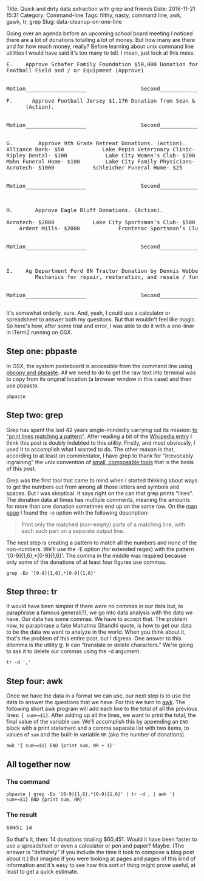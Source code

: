 Title: Quick and dirty data extraction with grep and friends 
Date: 2016-11-21 15:31
Category: Command-line
Tags: filthy, nasty, command line, awk, gawk, tr, grep
Slug: data-cleanup-on-one-line

Going over an agenda before an upcoming school board meeting I noticed there are
a lot of donations totalling a lot of money. But how many are there and for how
much money, really? Before learning about unix command line utilities I would
have said it's too many to tell. I mean, just look at this mess:

<pre>
E.    Approve Schafer Family Foundation $50,000 Donation for repair to
Football Field and / or Equipment (Approve)    


Motion___________________                 Second___________________
    
F.      Approve Football Jersey $1,176 Donation from Sean & Natalie McElmury   
      (Action).


Motion___________________                 Second___________________


G.        Approve 9th Grade Retreat Donations. (Action).
Alliance Bank- $50            Lake Pepin Veterinary Clinic- $200
Ripley Dental- $100            Lake City Women’s Club- $200
Mahn Funeral Home- $100        Lake City Family Physicians- $100
Acrotech- $1000            Schleicher Funeral Home- $25


Motion___________________                 Second___________________


    
H.       Approve Eagle Bluff Donations. (Action).
    
Acrotech- $2000            Lake City Sportsman’s Club- $500
    Ardent Mills- $2000            Frontenac Sportsman’s Club- $3000


Motion___________________                 Second___________________


    
I.    Ag Department Ford 8N Tractor Donation by Dennis Webber.  Donated to Ag
         Mechanics for repair, restoration, and resale / fundraiser. (Action)


Motion___________________                 Second____________________

</pre>

It's somewhat orderly, sure. And, yeah, I could use a calculator or spreadsheet
to answer both my questions. But that wouldn't feel like magic. So here's how,
after some trial and error, I was able to do it with a one-liner in iTerm2
running on OSX.

## Step one: pbpaste

In OSX, the system pasteboard is accessible from the command line using [pbcopy
and pbpaste][1]. All we need to do to get the raw text into terminal was to copy
from its original location (a browser window in this case) and then use pbpaste.

<code>pbpaste</code>

## Step two: grep

Grep has spent the last 42 years single-mindedly carrying out its mission:
[to "print lines matching a pattern"][plmp]. After reading a bit of the [Wikipedia
entry][wi] I think this post is doubly indebted to this utility. Firstly, and
most obviously, I used it to accomplish what I wanted to do. The other reason is
that, according to at least on commentator, I have grep to thank for
"irrevocably ingraining" the unix convention of [small, composable tools][sct]
that is the basis of this post.

Grep was the first tool that came to mind when I started thinking about ways to
get the numbers out from among all those letters and symbols and spaces. But I
was skeptical. It says right on the can that grep prints "lines". The donation
data at times has multiple comments, meaning the amounts for more than one
donation sometimes end up on the same row. On the [man page][plmp] I found the
-o option with the following description:

> Print only the matched (non-empty) parts of a matching line, with each such
> part on a separate output line.

The next step is creating a pattern to match all the numbers and none of the
non-numbers. We'll use the -E option (for extended regex) with the pattern
'[0-9]{1,6},*[0-9]{1,6}'. The comma in the middle was required because only some
of the donations of at least four figures use commas.

<code>grep -Eo '[0-9]{1,6},*[0-9]{1,6}'</code>

## Step three: tr

It would have been simpler if there were no commas in our data but, to
paraphrase a famous general(?), we go into data analysis with the data we have.
Our data has some commas. We have to accept that. The problem now, to paraphrase
a fake Mahatma Ghandhi quote, is how to get our data to be the data we want to
analyze in the world. When you think about it, that's the problem of this entire
post, but I digress. One answer to this dilemma is the utility [tr][tr]. tr can
"translate or delete characters." We're going to ask it to delete our commas
using the -d argument.

<code>tr -d ','</code>

## Step four: awk

Once we have the data in a format we can use, our next step is to use the data
to answer the questions that we have. For this we turn to [awk][awk]. The
following short awk program will add each line to the total of all the previous
lines: <code>{ sum+=$1}</code>. After adding up all the lines, we want to print
the total, the final value of the variable <code>sum</code>. We'll accomplish
this by appending an <code>END</code> block with a print statement and a comma
separate list with two items, to values of <code>sum</code> and the built-in
variable <code>NR</code> (aka the number of donations).

<code>awk '{ sum+=$1} END {print sum, NR + 1}'</code>

## All together now

### The command

<code>pbpaste | grep -Eo '[0-9]{1,6},*[0-9]{1,6}' | tr -d , | awk '{ sum+=$1}
END {print sum, NR}'</code>

### The result

<pre>60451 14</pre>

So that's it, then: 14 donations totaling $60,451. Would it have been faster to
use a spreadsheet or even a calculator or pen and paper? Maybe. (The answer is
"definitely" if you include the time it took to compose a blog post about it.)
But imagine if you were looking at pages and pages of this kind of information
and it's easy to see how this sort of thing might prove useful, at least to get
a quick estimate.

[1]: https://developer.apple.com/legacy/library/documentation/Darwin/Reference/ManPages/man1/pbpaste.1.html
[wi]: https://en.wikipedia.org/wiki/Grep#History
[sct]: https://en.wikipedia.org/wiki/Unix_philosophy
[plmp]: https://linux.die.net/man/1/grep
[tr]: https://linux.die.net/man/1/tr
[awk]: https://linux.die.net/man/1/awk
